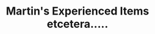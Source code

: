 ---
title: "Martin's Experienced Items etcetera....."
url: /etna/martins-experienced-items-etcetera/
shop: charity
---